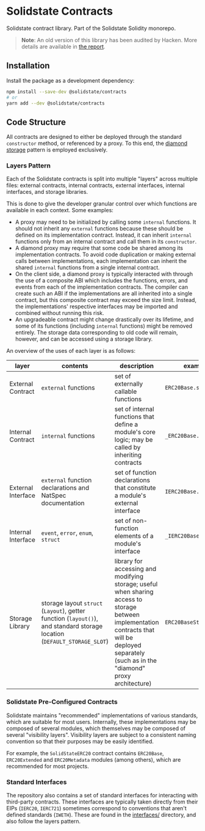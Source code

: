 # Solidstate Contracts

Solidstate contract library. Part of the Solidstate Solidity monorepo.

> **Note**: An old version of this library has been audited by Hacken. More details are available in [the report](https://hacken.io/wp-content/uploads/2021/10/15092021_Premia_SC_Audit_Report.pdf).

## Installation

Install the package as a development dependency:

```bash
npm install --save-dev @solidstate/contracts
# or
yarn add --dev @solidstate/contracts
```

## Code Structure

All contracts are designed to either be deployed through the standard `constructor` method, or referenced by a proxy. To this end, the [diamond storage](https://medium.com/1milliondevs/new-storage-layout-for-proxy-contracts-and-diamonds-98d01d0eadb) pattern is employed exclusively.

### Layers Pattern

Each of the Solidstate contracts is split into multiple "layers" across multiple files: external contracts, internal contracts, external interfaces, internal interfaces, and storage libraries.

This is done to give the developer granular control over which functions are available in each context. Some examples:

- A proxy may need to be initialized by calling some `internal` functions. It should not inherit any `external` functions because these should be defined on its implementation contract. Instead, it can inherit `internal` functions only from an internal contract and call them in its `constructor`.
- A diamond proxy may require that some code be shared among its implementation contracts. To avoid code duplication or making external calls between implementations, each implementation can inherit the shared `internal` functions from a single internal contract.
- On the client side, a diamond proxy is typically interacted with through the use of a composite ABI which includes the functions, errors, and events from each of the implementation contracts. The compiler can create such an ABI if the implementations are all inherited into a single contract, but this composite contract may exceed the size limit. Instead, the implementations' respective interfaces may be imported and combined without running this risk.
- An upgradeable contract might change drastically over its lifetime, and some of its functions (including `internal` functions) might be removed entirely. The storage data corresponding to old code will remain, however, and can be accessed using a storage library.

An overview of the uses of each layer is as follows:

| layer              | contents                                                                                                                 | description                                                                                                                                                                                        | example                |
| ------------------ | ------------------------------------------------------------------------------------------------------------------------ | -------------------------------------------------------------------------------------------------------------------------------------------------------------------------------------------------- | ---------------------- |
| External Contract  | `external` functions                                                                                                     | set of externally callable functions                                                                                                                                                               | `ERC20Base.sol`        |
| Internal Contract  | `internal` functions                                                                                                     | set of internal functions that define a module's core logic; may be called by inheriting contracts                                                                                                 | `_ERC20Base.sol`       |
| External Interface | `external` function declarations and NatSpec documentation                                                               | set of function declarations that constitute a module's external interface                                                                                                                         | `IERC20Base.sol`       |
| Internal Interface | `event`, `error`, `enum`, `struct`                                                                                       | set of non-function elements of a module's interface                                                                                                                                               | `_IERC20Base.sol`      |
| Storage Library    | storage layout `struct` (`Layout`), getter function (`layout()`), and standard storage location (`DEFAULT_STORAGE_SLOT`) | library for accessing and modifying storage; useful when sharing access to storage between implementation contracts that will be deployed separately (such as in the "diamond" proxy architecture) | `ERC20BaseStorage.sol` |

### Solidstate Pre-Configured Contracts

Solidstate maintains "recommended" implementations of various standards, which are suitable for most users. Internally, these implementations may be composed of several modules, which themselves may be composed of several "visibility layers". Visibility layers are subject to a consistent naming convention so that their purposes may be easily identified.

For example, the `SolidStateERC20` contract contains `ERC20Base`, `ERC20Extended` and `ERC20Metadata` modules (among others), which are recommended for most projects.

### Standard Interfaces

The repository also contains a set of standard interfaces for interacting with third-party contracts. These interfaces are typically taken directly from their EIPs (`IERC20`, `IERC721`) sometimes correspond to conventions that aren't defined standards (`IWETH`). These are found in the [interfaces/](./interfaces/) directory, and also follow the layers pattern.
